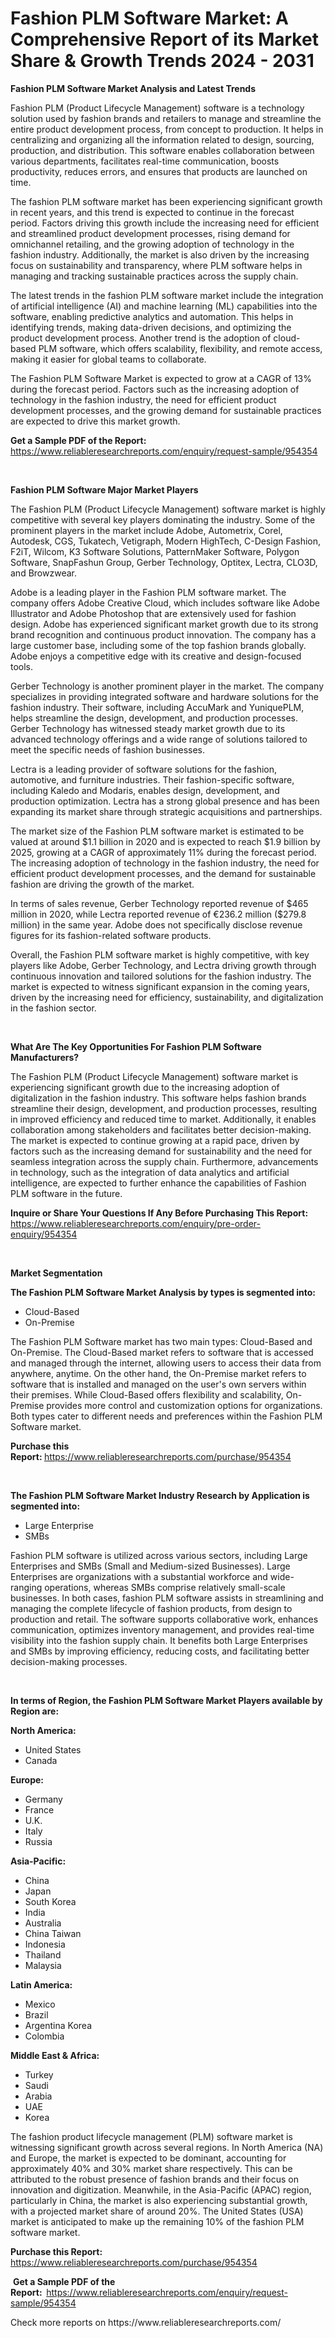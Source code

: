 <p><h1>Fashion PLM Software Market: A Comprehensive Report of its Market Share & Growth Trends 2024 - 2031</h1></p><p><strong>Fashion PLM Software Market Analysis and Latest Trends</strong></p>
<p><p>Fashion PLM (Product Lifecycle Management) software is a technology solution used by fashion brands and retailers to manage and streamline the entire product development process, from concept to production. It helps in centralizing and organizing all the information related to design, sourcing, production, and distribution. This software enables collaboration between various departments, facilitates real-time communication, boosts productivity, reduces errors, and ensures that products are launched on time.</p><p>The fashion PLM software market has been experiencing significant growth in recent years, and this trend is expected to continue in the forecast period. Factors driving this growth include the increasing need for efficient and streamlined product development processes, rising demand for omnichannel retailing, and the growing adoption of technology in the fashion industry. Additionally, the market is also driven by the increasing focus on sustainability and transparency, where PLM software helps in managing and tracking sustainable practices across the supply chain.</p><p>The latest trends in the fashion PLM software market include the integration of artificial intelligence (AI) and machine learning (ML) capabilities into the software, enabling predictive analytics and automation. This helps in identifying trends, making data-driven decisions, and optimizing the product development process. Another trend is the adoption of cloud-based PLM software, which offers scalability, flexibility, and remote access, making it easier for global teams to collaborate.</p><p>The Fashion PLM Software Market is expected to grow at a CAGR of 13% during the forecast period. Factors such as the increasing adoption of technology in the fashion industry, the need for efficient product development processes, and the growing demand for sustainable practices are expected to drive this market growth.</p></p>
<p><strong>Get a Sample PDF of the Report:&nbsp;</strong> <a href="https://www.reliableresearchreports.com/enquiry/request-sample/954354">https://www.reliableresearchreports.com/enquiry/request-sample/954354</a></p>
<p>&nbsp;</p>
<p><strong>Fashion PLM Software Major Market Players</strong></p>
<p><p>The Fashion PLM (Product Lifecycle Management) software market is highly competitive with several key players dominating the industry. Some of the prominent players in the market include Adobe, Autometrix, Corel, Autodesk, CGS, Tukatech, Vetigraph, Modern HighTech, C-Design Fashion, F2iT, Wilcom, K3 Software Solutions, PatternMaker Software, Polygon Software, SnapFashun Group, Gerber Technology, Optitex, Lectra, CLO3D, and Browzwear.</p><p>Adobe is a leading player in the Fashion PLM software market. The company offers Adobe Creative Cloud, which includes software like Adobe Illustrator and Adobe Photoshop that are extensively used for fashion design. Adobe has experienced significant market growth due to its strong brand recognition and continuous product innovation. The company has a large customer base, including some of the top fashion brands globally. Adobe enjoys a competitive edge with its creative and design-focused tools.</p><p>Gerber Technology is another prominent player in the market. The company specializes in providing integrated software and hardware solutions for the fashion industry. Their software, including AccuMark and YuniquePLM, helps streamline the design, development, and production processes. Gerber Technology has witnessed steady market growth due to its advanced technology offerings and a wide range of solutions tailored to meet the specific needs of fashion businesses.</p><p>Lectra is a leading provider of software solutions for the fashion, automotive, and furniture industries. Their fashion-specific software, including Kaledo and Modaris, enables design, development, and production optimization. Lectra has a strong global presence and has been expanding its market share through strategic acquisitions and partnerships.</p><p>The market size of the Fashion PLM software market is estimated to be valued at around $1.1 billion in 2020 and is expected to reach $1.9 billion by 2025, growing at a CAGR of approximately 11% during the forecast period. The increasing adoption of technology in the fashion industry, the need for efficient product development processes, and the demand for sustainable fashion are driving the growth of the market.</p><p>In terms of sales revenue, Gerber Technology reported revenue of $465 million in 2020, while Lectra reported revenue of €236.2 million ($279.8 million) in the same year. Adobe does not specifically disclose revenue figures for its fashion-related software products.</p><p>Overall, the Fashion PLM software market is highly competitive, with key players like Adobe, Gerber Technology, and Lectra driving growth through continuous innovation and tailored solutions for the fashion industry. The market is expected to witness significant expansion in the coming years, driven by the increasing need for efficiency, sustainability, and digitalization in the fashion sector.</p></p>
<p>&nbsp;</p>
<p><strong>What Are The Key Opportunities For Fashion PLM Software Manufacturers?</strong></p>
<p><p>The Fashion PLM (Product Lifecycle Management) software market is experiencing significant growth due to the increasing adoption of digitalization in the fashion industry. This software helps fashion brands streamline their design, development, and production processes, resulting in improved efficiency and reduced time to market. Additionally, it enables collaboration among stakeholders and facilitates better decision-making. The market is expected to continue growing at a rapid pace, driven by factors such as the increasing demand for sustainability and the need for seamless integration across the supply chain. Furthermore, advancements in technology, such as the integration of data analytics and artificial intelligence, are expected to further enhance the capabilities of Fashion PLM software in the future.</p></p>
<p><strong>Inquire or Share Your Questions If Any Before Purchasing This Report:</strong> <a href="https://www.reliableresearchreports.com/enquiry/pre-order-enquiry/954354">https://www.reliableresearchreports.com/enquiry/pre-order-enquiry/954354</a></p>
<p>&nbsp;</p>
<p><strong>Market Segmentation</strong></p>
<p><strong>The Fashion PLM Software Market Analysis by types is segmented into:</strong></p>
<p><ul><li>Cloud-Based</li><li>On-Premise</li></ul></p>
<p><p>The Fashion PLM Software market has two main types: Cloud-Based and On-Premise. The Cloud-Based market refers to software that is accessed and managed through the internet, allowing users to access their data from anywhere, anytime. On the other hand, the On-Premise market refers to software that is installed and managed on the user's own servers within their premises. While Cloud-Based offers flexibility and scalability, On-Premise provides more control and customization options for organizations. Both types cater to different needs and preferences within the Fashion PLM Software market.</p></p>
<p><strong>Purchase this Report:&nbsp;</strong><a href="https://www.reliableresearchreports.com/purchase/954354">https://www.reliableresearchreports.com/purchase/954354</a></p>
<p>&nbsp;</p>
<p><strong>The Fashion PLM Software Market Industry Research by Application is segmented into:</strong></p>
<p><ul><li>Large Enterprise</li><li>SMBs</li></ul></p>
<p><p>Fashion PLM software is utilized across various sectors, including Large Enterprises and SMBs (Small and Medium-sized Businesses). Large Enterprises are organizations with a substantial workforce and wide-ranging operations, whereas SMBs comprise relatively small-scale businesses. In both cases, fashion PLM software assists in streamlining and managing the complete lifecycle of fashion products, from design to production and retail. The software supports collaborative work, enhances communication, optimizes inventory management, and provides real-time visibility into the fashion supply chain. It benefits both Large Enterprises and SMBs by improving efficiency, reducing costs, and facilitating better decision-making processes.</p></p>
<p>&nbsp;</p>
<p><strong>In terms of Region, the Fashion PLM Software Market Players available by Region are:</strong></p>
<p>
    <p> <strong> North America: </strong>
        <ul>
            <li>United States</li>
            <li>Canada</li>
        </ul>
        </p> 
    <p> <strong> Europe: </strong>
        <ul>
            <li>Germany</li>
            <li>France</li>
            <li>U.K.</li>
            <li>Italy</li>
            <li>Russia</li>
        </ul>
        </p> 
    <p> <strong> Asia-Pacific: </strong>
        <ul>
            <li>China</li>
            <li>Japan</li>
            <li>South Korea</li>
            <li>India</li>
            <li>Australia</li>
            <li>China Taiwan</li>
            <li>Indonesia</li>
            <li>Thailand</li>
            <li>Malaysia</li>
        </ul>
        </p> 
    <p> <strong> Latin America: </strong>
        <ul>
            <li>Mexico</li>
            <li>Brazil</li>
            <li>Argentina Korea</li>
            <li>Colombia</li>
        </ul>
        </p> 
    <p> <strong> Middle East & Africa: </strong>
        <ul>
            <li>Turkey</li>
            <li>Saudi</li>
            <li>Arabia</li>
            <li>UAE</li>
            <li>Korea</li>
        </ul>
    </p>
    </p>
<p><p>The fashion product lifecycle management (PLM) software market is witnessing significant growth across several regions. In North America (NA) and Europe, the market is expected to be dominant, accounting for approximately 40% and 30% market share respectively. This can be attributed to the robust presence of fashion brands and their focus on innovation and digitization. Meanwhile, in the Asia-Pacific (APAC) region, particularly in China, the market is also experiencing substantial growth, with a projected market share of around 20%. The United States (USA) market is anticipated to make up the remaining 10% of the fashion PLM software market.</p></p>
<p><strong>Purchase this Report: </strong><a href="https://www.reliableresearchreports.com/purchase/954354">https://www.reliableresearchreports.com/purchase/954354</a></p>
<p>&nbsp;<strong>Get a Sample PDF of the Report:&nbsp;&nbsp;</strong><a href="https://www.reliableresearchreports.com/enquiry/request-sample/954354">https://www.reliableresearchreports.com/enquiry/request-sample/954354</a></p>
<p><strong></strong></p>
<p>Check more reports on https://www.reliableresearchreports.com/</p>